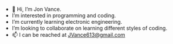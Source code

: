 - 👋 Hi, I’m Jon Vance.
- I’m interested in programming and coding. 
- I’m currently learning electronic engineering. 
- I’m looking to collaborate on learning different styles of coding.
- 📫 I can be reached at JVance613@gmail.com

<!---
Jonv90/Jonv90 is a ✨ special ✨ repository because its `README.md` (this file) appears on your GitHub profile.
You can click the Preview link to take a look at your changes.
--->
